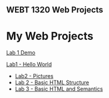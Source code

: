 ## WEBT 1320 Web Projects 

<h1>My Web Projects</h1>

<a href="Lab1Demo/index.html">Lab 1 Demo</a>

<a href="Lab 1/index.html">Lab1 - Hello World</a><br>

<ul>
        <li><a href="lab2demo/index.html">Lab2 - Pictures</a></li>
        <li><a href="Lab 2/index.html"> Lab 2 - Basic HTML Structure</a></li>
        <li><a href="Lab 3/index.html"> Lab 3 - Basic HTML and Semantics</a></li>
</ul>